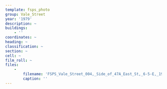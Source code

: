 ```yaml
---
template: fsps_photo
group: Vale_Street
year: '1979'
description: ~
buildings:
    - ''
coordinates: ~
heading: ~
classification: ~
section: ~
cell: ~
film_roll: ~
files:
    -
        filename: 'FSPS_Vale_Street_004,_Side_of_47A_East_St,_6-5-E,_1979.png'
        caption: ''
---
```

